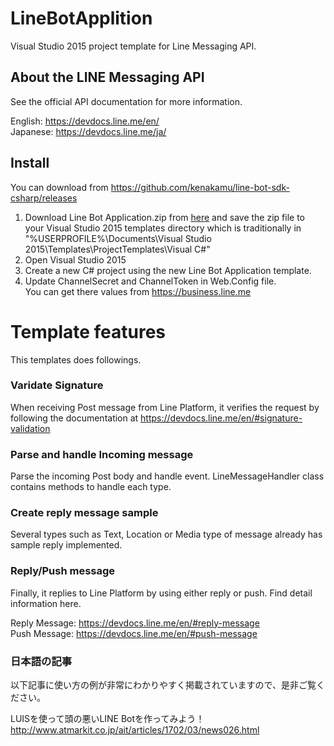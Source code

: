 # LineBotApplition
Visual Studio 2015 project template for Line Messaging API.

About the LINE Messaging API
------------------------

See the official API documentation for more information.

English: https://devdocs.line.me/en/ <br/>
Japanese: https://devdocs.line.me/ja/

## Install
You can download from https://github.com/kenakamu/line-bot-sdk-csharp/releases

1. Download Line Bot Application.zip from [here](https://github.com/kenakamu/line-bot-sdk-csharp/releases) and 
save the zip file to your Visual Studio 2015 templates directory which is traditionally in
"%USERPROFILE%\Documents\Visual Studio 2015\Templates\ProjectTemplates\Visual C#\"
2. Open Visual Studio 2015
3. Create a new C# project using the new Line Bot Application template. 
4. Update ChannelSecret and ChannelToken in Web.Config file. <br/>
You can get there values from https://business.line.me

# Template features
This templates does followings.

### Varidate Signature
When receiving Post message from Line Platform, it verifies the request by following the documentation at https://devdocs.line.me/en/#signature-validation

### Parse and handle Incoming message
Parse the incoming Post body and handle event. LineMessageHandler class contains methods to handle each type.

### Create reply message sample
Several types such as Text, Location or Media type of message already has sample reply implemented.

### Reply/Push message
Finally, it replies to Line Platform by using either reply or push. Find detail information here.

Reply Message: https://devdocs.line.me/en/#reply-message <br/>
Push Message: https://devdocs.line.me/en/#push-message

### 日本語の記事 ###
以下記事に使い方の例が非常にわかりやすく掲載されていますので、是非ご覧ください。

LUISを使って頭の悪いLINE Botを作ってみよう！
http://www.atmarkit.co.jp/ait/articles/1702/03/news026.html

